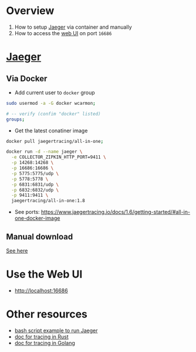# Overview
1. How to setup [Jaeger]((https://www.jaegertracing.io/docs/1.8/getting-started/#all-in-one)) via container and manually
1. How to access the [web UI](http://localhost:16686) on port `16686` 


# [Jaeger](https://www.jaegertracing.io/docs/1.8/getting-started/#all-in-one)

## Via Docker

- Add current user to `docker` group
```bash
sudo usermod -a -G docker wcarmon;

# -- verify (confim "docker" listed)
groups;   
```

- Get the latest conatiner image
```bash
docker pull jaegertracing/all-in-one;
```

```bash
docker run -d --name jaeger \
  -e COLLECTOR_ZIPKIN_HTTP_PORT=9411 \
  -p 14268:14268 \
  -p 16686:16686 \
  -p 5775:5775/udp \
  -p 5778:5778 \
  -p 6831:6831/udp \
  -p 6832:6832/udp \
  -p 9411:9411 \
  jaegertracing/all-in-one:1.8
```
- See ports: https://www.jaegertracing.io/docs/1.6/getting-started/#all-in-one-docker-image


## Manual download
[See here](https://www.jaegertracing.io/download/)


# Use the Web UI
- [http://localhost:16686](http://localhost:16686)


# Other resources
- [bash script example to run Jaeger](../bash/examples/go/run.jaeger.sh)
- [doc for tracing in Rust](../rust/tracing.md)
- [doc for tracing in Golang](../golang/tracing.md)
